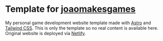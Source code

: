 # Template for [joaomakesgames](https://joaomakes.games)

My personal game development website template made with [Astro](https://astro.build/) and [Tailwind CSS](https://tailwindcss.com/). This is only the template so no real content is available here. Original website is deployed via [Netlify](https://www.netlify.com/).
